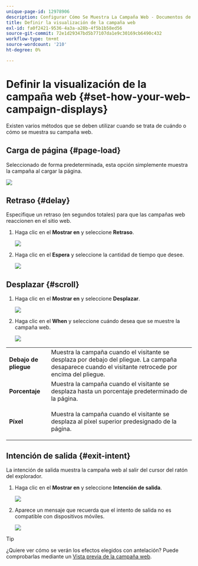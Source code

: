 ```yaml
---
unique-page-id: 12978906
description: Configurar Cómo Se Muestra La Campaña Web - Documentos de Marketo - Documentación Del Producto
title: Definir la visualización de la campaña web
exl-id: fa0f2421-9536-4a3a-a28b-4f5b1b58ed56
source-git-commit: 72e1d29347bd5b77107da1e9c30169cb6490c432
workflow-type: tm+mt
source-wordcount: '210'
ht-degree: 0%

---
```


# Definir la visualización de la campaña web {#set-how-your-web-campaign-displays}

Existen varios métodos que se deben utilizar cuando se trata de cuándo o cómo se muestra su campaña web.

## Carga de página {#page-load}

Seleccionado de forma predeterminada, esta opción simplemente muestra la campaña al cargar la página.

![](assets/pl1.png)

## Retraso {#delay}

Especifique un retraso (en segundos totales) para que las campañas web reaccionen en el sitio web.

1. Haga clic en el **Mostrar en** y seleccione **Retraso**.

   ![](assets/d1.png)

1. Haga clic en el **Espera** y seleccione la cantidad de tiempo que desee.

   ![](assets/d2.png)

## Desplazar {#scroll}

1. Haga clic en el **Mostrar en** y seleccione **Desplazar**.

   ![](assets/s1.png)

1. Haga clic en el **When** y seleccione cuándo desea que se muestre la campaña web.

   ![](assets/s2.png)

<table> 
 <tbody> 
  <tr> 
   <td><strong>Debajo de pliegue</strong></td> 
   <td>Muestra la campaña cuando el visitante se desplaza por debajo del pliegue. La campaña desaparece cuando el visitante retrocede por encima del pliegue.</td> 
  </tr> 
  <tr> 
   <td><strong>Porcentaje</strong></td> 
   <td>Muestra la campaña cuando el visitante se desplaza hasta un porcentaje predeterminado de la página.</td> 
  </tr> 
  <tr> 
   <td><strong>Píxel</strong></td> 
   <td><p>Muestra la campaña cuando el visitante se desplaza al píxel superior predesignado de la página.</p></td> 
  </tr> 
 </tbody> 
</table>

## Intención de salida {#exit-intent}

La intención de salida muestra la campaña web al salir del cursor del ratón del explorador.

1. Haga clic en el **Mostrar en** y seleccione **Intención de salida**.

   ![](assets/ei1.png)

1. Aparece un mensaje que recuerda que el intento de salida no es compatible con dispositivos móviles.

   ![](assets/ei2.png)

>[!TIP]
>
>¿Quiere ver cómo se verán los efectos elegidos con antelación? Puede comprobarlas mediante un [Vista previa de la campaña web](/help/marketo/product-docs/web-personalization/working-with-web-campaigns/preview-and-test-a-web-campaign.md).

